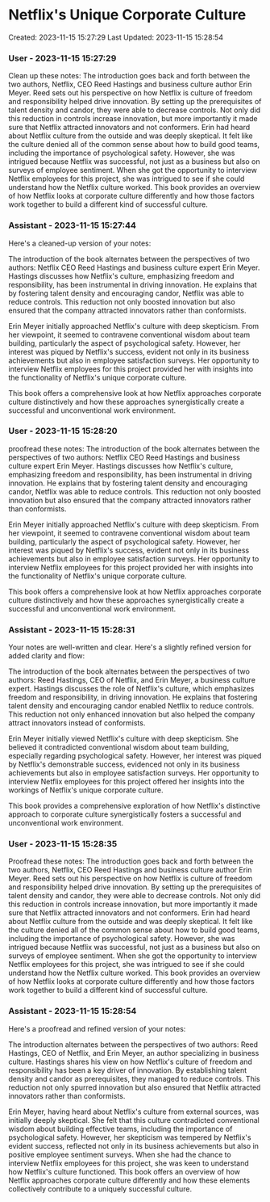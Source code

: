 # Netflix's Unique Corporate Culture

Created: 2023-11-15 15:27:29
Last Updated: 2023-11-15 15:28:54

### User - 2023-11-15 15:27:29

Clean up these notes: The introduction goes back and forth between the two authors, Netflix, CEO Reed Hastings and business culture author Erin Meyer. Reed sets out his perspective on how Netflix is culture of freedom and responsibility helped drive innovation. By setting up the prerequisites of talent density and candor, they were able to decrease controls. Not only did this reduction in controls increase innovation, but more importantly it made sure that Netflix attracted innovators and not conformers. Erin had heard about Netflix culture from the outside and was deeply skeptical. It felt like the culture denied all of the common sense about how to build good teams, including the importance of psychological safety. However, she was intrigued because Netflix was successful, not just as a business but also on surveys of employee sentiment. When she got the opportunity to interview Netflix employees for this project, she was intrigued to see if she could understand how the Netflix culture worked. This book provides an overview of how Netflix looks at corporate culture differently and how those factors work together to build a different kind of successful culture.

### Assistant - 2023-11-15 15:27:44

Here's a cleaned-up version of your notes:

The introduction of the book alternates between the perspectives of two authors: Netflix CEO Reed Hastings and business culture expert Erin Meyer. Hastings discusses how Netflix's culture, emphasizing freedom and responsibility, has been instrumental in driving innovation. He explains that by fostering talent density and encouraging candor, Netflix was able to reduce controls. This reduction not only boosted innovation but also ensured that the company attracted innovators rather than conformists.

Erin Meyer initially approached Netflix's culture with deep skepticism. From her viewpoint, it seemed to contravene conventional wisdom about team building, particularly the aspect of psychological safety. However, her interest was piqued by Netflix's success, evident not only in its business achievements but also in employee satisfaction surveys. Her opportunity to interview Netflix employees for this project provided her with insights into the functionality of Netflix's unique corporate culture.

This book offers a comprehensive look at how Netflix approaches corporate culture distinctively and how these approaches synergistically create a successful and unconventional work environment.

### User - 2023-11-15 15:28:20

proofread these notes: The introduction of the book alternates between the perspectives of two authors: Netflix CEO Reed Hastings and business culture expert Erin Meyer. Hastings discusses how Netflix's culture, emphasizing freedom and responsibility, has been instrumental in driving innovation. He explains that by fostering talent density and encouraging candor, Netflix was able to reduce controls. This reduction not only boosted innovation but also ensured that the company attracted innovators rather than conformists.

Erin Meyer initially approached Netflix's culture with deep skepticism. From her viewpoint, it seemed to contravene conventional wisdom about team building, particularly the aspect of psychological safety. However, her interest was piqued by Netflix's success, evident not only in its business achievements but also in employee satisfaction surveys. Her opportunity to interview Netflix employees for this project provided her with insights into the functionality of Netflix's unique corporate culture.

This book offers a comprehensive look at how Netflix approaches corporate culture distinctively and how these approaches synergistically create a successful and unconventional work environment.

### Assistant - 2023-11-15 15:28:31

Your notes are well-written and clear. Here's a slightly refined version for added clarity and flow:

The introduction of the book alternates between the perspectives of two authors: Reed Hastings, CEO of Netflix, and Erin Meyer, a business culture expert. Hastings discusses the role of Netflix's culture, which emphasizes freedom and responsibility, in driving innovation. He explains that fostering talent density and encouraging candor enabled Netflix to reduce controls. This reduction not only enhanced innovation but also helped the company attract innovators instead of conformists.

Erin Meyer initially viewed Netflix's culture with deep skepticism. She believed it contradicted conventional wisdom about team building, especially regarding psychological safety. However, her interest was piqued by Netflix's demonstrable success, evidenced not only in its business achievements but also in employee satisfaction surveys. Her opportunity to interview Netflix employees for this project offered her insights into the workings of Netflix's unique corporate culture.

This book provides a comprehensive exploration of how Netflix's distinctive approach to corporate culture synergistically fosters a successful and unconventional work environment.

### User - 2023-11-15 15:28:35

Proofread these notes: The introduction goes back and forth between the two authors, Netflix, CEO Reed Hastings and business culture author Erin Meyer. Reed sets out his perspective on how Netflix is culture of freedom and responsibility helped drive innovation. By setting up the prerequisites of talent density and candor, they were able to decrease controls. Not only did this reduction in controls increase innovation, but more importantly it made sure that Netflix attracted innovators and not conformers. Erin had heard about Netflix culture from the outside and was deeply skeptical. It felt like the culture denied all of the common sense about how to build good teams, including the importance of psychological safety. However, she was intrigued because Netflix was successful, not just as a business but also on surveys of employee sentiment. When she got the opportunity to interview Netflix employees for this project, she was intrigued to see if she could understand how the Netflix culture worked. This book provides an overview of how Netflix looks at corporate culture differently and how those factors work together to build a different kind of successful culture.

### Assistant - 2023-11-15 15:28:54

Here's a proofread and refined version of your notes:

The introduction alternates between the perspectives of two authors: Reed Hastings, CEO of Netflix, and Erin Meyer, an author specializing in business culture. Hastings shares his view on how Netflix's culture of freedom and responsibility has been a key driver of innovation. By establishing talent density and candor as prerequisites, they managed to reduce controls. This reduction not only spurred innovation but also ensured that Netflix attracted innovators rather than conformists.

Erin Meyer, having heard about Netflix's culture from external sources, was initially deeply skeptical. She felt that this culture contradicted conventional wisdom about building effective teams, including the importance of psychological safety. However, her skepticism was tempered by Netflix's evident success, reflected not only in its business achievements but also in positive employee sentiment surveys. When she had the chance to interview Netflix employees for this project, she was keen to understand how Netflix's culture functioned. This book offers an overview of how Netflix approaches corporate culture differently and how these elements collectively contribute to a uniquely successful culture.

